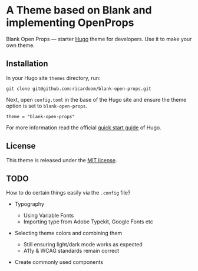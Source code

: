 # A Theme based on Blank and implementing OpenProps

Blank Open Props — starter [Hugo](https://gohugo.io/) theme for developers. Use it to make your own theme.

## Installation

In your Hugo site `themes` directory, run:

```
git clone git@github.com:ricardoom/blank-open-props.git
```

Next, open `config.toml` in the base of the Hugo site and ensure the theme option is set to `blank-open-props`.

```
theme = "blank-open-props"
```

For more information read the official [quick start guide](https://gohugo.io/getting-started/quick-start/) of Hugo.

## License

This theme is released under the [MIT license](https://github.com/ricardoom/blank-open-props/blob/main/LICENSE).

## TODO

How to do certain things easily via the `.config` file?
- Typography
  - Using Variable Fonts
  - Importing type from Adobe Typekit, Google Fonts etc
- Selecting theme colors and combining them
  - Still ensuring light/dark mode works as expected
  - A11y & WCAG standards remain correct

- Create commonly used components
